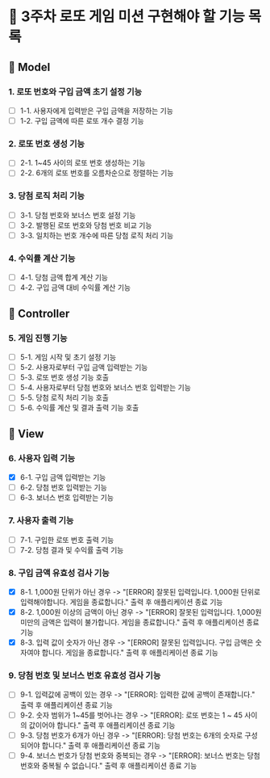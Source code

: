 # 🎫 3주차 로또 게임 미션 구현해야 할 기능 목록

## 🤔 Model

### 1. 로또 번호와 구입 금액 초기 설정 기능

- [ ] 1-1. 사용자에게 입력받은 구입 금액을 저장하는 기능
- [ ] 1-2. 구입 금액에 따른 로또 개수 결정 기능

### 2. 로또 번호 생성 기능

- [ ] 2-1. 1~45 사이의 로또 번호 생성하는 기능
- [ ] 2-2. 6개의 로또 번호를 오름차순으로 정렬하는 기능

### 3. 당첨 로직 처리 기능

- [ ] 3-1. 당첨 번호와 보너스 번호 설정 기능
- [ ] 3-2. 발행된 로또 번호와 당첨 번호 비교 기능
- [ ] 3-3. 일치하는 번호 개수에 따른 당첨 로직 처리 기능

### 4. 수익률 계산 기능

- [ ] 4-1. 당첨 금액 합계 계산 기능
- [ ] 4-2. 구입 금액 대비 수익률 계산 기능

## 🤔 Controller

### 5. 게임 진행 기능

- [ ] 5-1. 게임 시작 및 초기 설정 기능
- [ ] 5-2. 사용자로부터 구입 금액 입력받는 기능
- [ ] 5-3. 로또 번호 생성 기능 호출
- [ ] 5-4. 사용자로부터 당첨 번호와 보너스 번호 입력받는 기능
- [ ] 5-5. 당첨 로직 처리 기능 호출
- [ ] 5-6. 수익률 계산 및 결과 출력 기능 호출

## 🤔 View

### 6. 사용자 입력 기능

- [x] 6-1. 구입 금액 입력받는 기능
- [ ] 6-2. 당첨 번호 입력받는 기능
- [ ] 6-3. 보너스 번호 입력받는 기능

### 7. 사용자 출력 기능

- [ ] 7-1. 구입한 로또 번호 출력 기능
- [ ] 7-2. 당첨 결과 및 수익률 출력 기능

### 8. 구입 금액 유효성 검사 기능

- [x] 8-1. 1,000원 단위가 아닌 경우 -> "[ERROR] 잘못된 입력입니다. 1,000원 단위로 입력해야합니다. 게임을 종료합니다." 출력 후 애플리케이션 종료 기능
- [x] 8-2. 1,000원 이상의 금액이 아닌 경우 -> "[ERROR] 잘못된 입력입니다. 1,000원 미만의 금액은 입력이 불가합니다. 게임을 종료합니다." 출력 후 애플리케이션 종료 기능
- [x] 8-3. 입력 값이 숫자가 아닌 경우 -> "[ERROR] 잘못된 입력입니다. 구입 금액은 숫자여야 합니다. 게임을 종료합니다." 출력 후 애플리케이션 종료 기능

### 9. 당첨 번호 및 보너스 번호 유효성 검사 기능

- [ ] 9-1. 입력값에 공백이 있는 경우 -> "[ERROR]: 입력한 값에 공백이 존재합니다." 출력 후 애플리케이션 종료 기능
- [ ] 9-2. 숫자 범위가 1~45를 벗어나는 경우 -> "[ERROR]: 로또 번호는 1 ~ 45 사이의 값이어야 합니다." 출력 후 애플리케이션 종료 기능
- [ ] 9-3. 당첨 번호가 6개가 아닌 경우 -> "[ERROR]: 당첨 번호는 6개의 숫자로 구성되어야 합니다." 출력 후 애플리케이션 종료 기능
- [ ] 9-4. 보너스 번호가 당첨 번호와 중복되는 경우 -> "[ERROR]: 보너스 번호는 당첨 번호와 중복될 수 없습니다." 출력 후 애플리케이션 종료 기능
